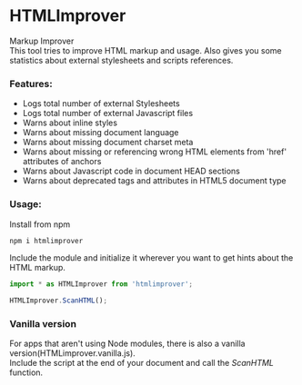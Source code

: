 # HTMLImprover  

Markup Improver<br>
This tool tries to improve HTML markup and usage. Also gives you some statistics about external stylesheets and scripts references.


### Features:  

- Logs total number of external Stylesheets
- Logs total number of external Javascript files
- Warns about inline styles
- Warns about missing document language
- Warns about missing document charset meta
- Warns about missing or referencing wrong HTML elements from 'href' attributes of anchors
- Warns about Javascript code in document HEAD sections
- Warns about deprecated tags and attributes in HTML5 document type


### Usage:
Install from npm
```js
npm i htmlimprover
```
Include the module and initialize it wherever you want to get hints about the HTML markup.
```js
import * as HTMLImprover from 'htmlimprover';

HTMLImprover.ScanHTML();
```
### Vanilla version
For apps that aren't using Node modules, there is also a vanilla version(HTMLimprover.vanilla.js).  
Include the script at the end of your document and call the *ScanHTML* function.
